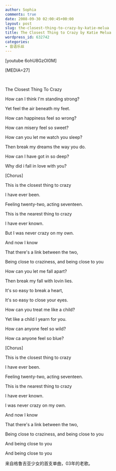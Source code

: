 ```yaml
---
author: Sophia
comments: true
date: 2008-09-30 02:00:45+00:00
layout: post
slug: the-closest-thing-to-crazy-by-katie-melua
title: The Closest Thing to Crazy by Katie Melua
wordpress_id: 632742
categories:
- 音语乐丝
---
```


[youtube 6ohU8GzOI0M] 

[MEDIA=27]

 

The Closest Thing To Crazy 

How can I think I'm standing strong? 

Yet feel the air beneath my feet. 

How can happiness feel so wrong? 

How can misery feel so sweet? 

How can you let me watch you sleep? 

Then break my dreams the way you do. 

How can I have got in so deep? 

Why did i fall in love with you? 

[Chorus]

This is the closest thing to crazy 

I have ever been. 

Feeling twenty-two, acting seventeen. 

This is the nearest thing to crazy 

I have ever known. 

But I was never crazy on my own. 

And now I know 

That there's a link between the two, 

Being close to craziness, and being close to you 

How can you let me fall apart? 

Then break my fall with lovin lies. 

It's so easy to break a heart, 

It's so easy to close your eyes. 

How can you treat me like a child? 

Yet like a child I yearn for you. 

How can anyone feel so wild? 

How ca anyone feel so blue? 

[Chorus]

This is the closest thing to crazy 

I have ever been. 

Feeling twenty-two, acting seventeen. 

This is the nearest thing to crazy 

I have ever known. 

I was never crazy on my own. 

And now I know 

That there's a link between the two, 

Being close to craziness, and being close to you 

And being close to you 

And being close to you 

来自格鲁吉亚少女的首支单曲，03年的老歌。 

 
